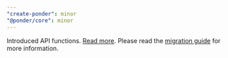 ```yaml
---
"create-ponder": minor
"@ponder/core": minor
---
```


Introduced API functions. [Read more](https://ponder.sh/docs/query/api-functions). Please read the [migration guide](https://ponder.sh/docs/migration-guide) for more information.
